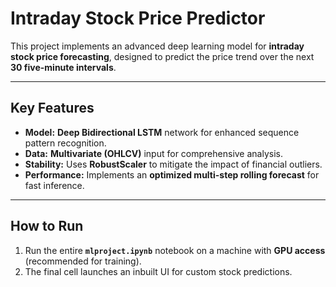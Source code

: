 # Intraday Stock Price Predictor

This project implements an advanced deep learning model for **intraday stock price forecasting**, designed to predict the price trend over the next **30 five-minute intervals**.

***

## Key Features

* **Model:** **Deep Bidirectional LSTM** network for enhanced sequence pattern recognition.
* **Data:** **Multivariate (OHLCV)** input for comprehensive analysis.
* **Stability:** Uses **RobustScaler** to mitigate the impact of financial outliers.
* **Performance:** Implements an **optimized multi-step rolling forecast** for fast inference.

***

## How to Run

1.  Run the entire **`mlproject.ipynb`** notebook on a machine with **GPU access** (recommended for training).
2.  The final cell launches an inbuilt UI for custom stock predictions.
